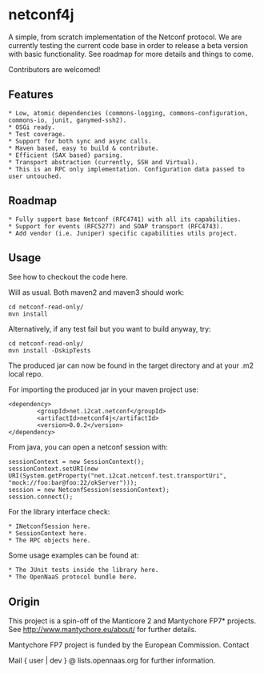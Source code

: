 netconf4j
=========

A simple, from scratch implementation of the Netconf protocol. We are currently testing the current code base in order to release a beta version with basic functionality. See roadmap for more details and things to come.

Contributors are welcomed!

Features
--------

    * Low, atomic dependencies (commons-logging, commons-configuration, commons-io, junit, ganymed-ssh2).
    * OSGi ready.
    * Test coverage.
    * Support for both sync and async calls.
    * Maven based, easy to build & contribute.
    * Efficient (SAX based) parsing.
    * Transport abstraction (currently, SSH and Virtual).
    * This is an RPC only implementation. Configuration data passed to user untouched. 

Roadmap
-------

    * Fully support base Netconf (RFC4741) with all its capabilities.
    * Support for events (RFC5277) and SOAP transport (RFC4743).
    * Add vendor (i.e. Juniper) specific capabilities utils project. 

Usage
-----

See how to checkout the code here.

Will as usual. Both maven2 and maven3 should work:

	cd netconf-read-only/
	mvn install

Alternatively, if any test fail but you want to build anyway, try:

	cd netconf-read-only/
	mvn install -DskipTests

The produced jar can now be found in the target directory and at your .m2 local repo.

For importing the produced jar in your maven project use:

	<dependency>
    		<groupId>net.i2cat.netconf</groupId>
    		<artifactId>netconf4j</artifactId>
    		<version>0.0.2</version>
	</dependency>

From java, you can open a netconf session with:

	sessionContext = new SessionContext();
	sessionContext.setURI(new URI(System.getProperty("net.i2cat.netconf.test.transportUri", "mock://foo:bar@foo:22/okServer")));
	session = new NetconfSession(sessionContext);
	session.connect();

For the library interface check:

    * INetconfSession here.
    * SessionContext here.
    * The RPC objects here. 

Some usage examples can be found at:

    * The JUnit tests inside the library here.
    * The OpenNaaS protocol bundle here. 

Origin
------

This project is a spin-off of the Manticore 2 and Mantychore FP7* projects. See http://www.mantychore.eu/about/ for further details.

Mantychore FP7 project is funded by the European Commission.
Contact

Mail { user | dev } @ lists.opennaas.org for further information. 
